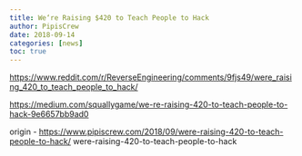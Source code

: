 ```yaml
---
title: We‘re Raising $420 to Teach People to Hack
author: PipisCrew
date: 2018-09-14
categories: [news]
toc: true
---
```


https://www.reddit.com/r/ReverseEngineering/comments/9fjs49/were_raising_420_to_teach_people_to_hack/

https://medium.com/squallygame/we-re-raising-420-to-teach-people-to-hack-9e6657bb9ad0

origin - https://www.pipiscrew.com/2018/09/were-raising-420-to-teach-people-to-hack/ were-raising-420-to-teach-people-to-hack